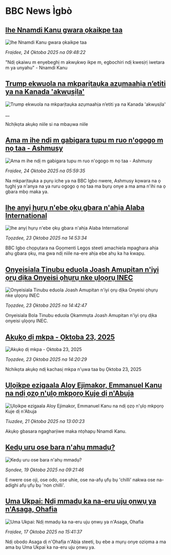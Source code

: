 # BBC News Ìgbò## [Ihe Nnamdi Kanu gwara ọkaikpe taa](https://www.bbc.com/igbo/articles/c3w91y6xnzlo?at_medium=RSS&at_campaign=rss?at_campaign=githubrss)![Ihe Nnamdi Kanu gwara ọkaikpe taa](https://ichef.bbci.co.uk/ace/standard/240/cpsprodpb/6a75/live/740c1590-aff6-11f0-b2a1-6f537f66f9aa.jpg)_Fraịdee, 24 Ọktoba 2025 na 09:48:22_"Ndị ọkaiwu m enyebeghị m akwụkwọ ikpe m, egbochiri ndị kwesịrị iwetara m ya unyahu"  - Nnamdi Kanu## [Trump ekwuola na mkparịtaụka azụmaahịa n’etiti ya na Kanada 'akwụsịla'](https://www.bbc.co.uk/igbo/live/c3w52xlgxxpt?at_medium=RSS&at_campaign=rss?at_campaign=githubrss)![Trump ekwuola na mkparịtaụka azụmaahịa n’etiti ya na Kanada 'akwụsịla'](https://ichef.bbci.co.uk/ace/standard/240/cpsprodpb/c532/live/0e96d750-b0ae-11f0-aa13-0b0479f6f42a.jpg)__Nchịkọta akụkọ niile si na mbaụwa niile## [Ama m ihe ndị m gabigara tupu m ruo n'ogogo m nọ taa - Ashmusy](https://www.bbc.com/igbo/articles/cj0ezmm1dnpo?at_medium=RSS&at_campaign=rss?at_campaign=githubrss)![Ama m ihe ndị m gabigara tupu m ruo n'ogogo m nọ taa - Ashmusy](https://ichef.bbci.co.uk/ace/ws/240/cpsprodpb/2b30/live/d00598d0-b02d-11f0-b2a1-6f537f66f9aa.jpg)_Fraịdee, 24 Ọktoba 2025 na 05:59:35_Na mkparịtaụka a pụrụ iche ya na BBC Igbo nwere, Ashmusy kọwara na ọ tụghị ya n'anya na ya ruru ogogo ọ nọ taa ma bụrụ onye a ma ama n'ihi na ọ gbara mbọ maka ya.## [Ihe anyị hụrụ n'ebe ọkụ gbara n'ahịa Alaba International](https://www.bbc.com/igbo/articles/cy0yd569e7go?at_medium=RSS&at_campaign=rss?at_campaign=githubrss)![Ihe anyị hụrụ n'ebe ọkụ gbara n'ahịa Alaba International](https://ichef.bbci.co.uk/ace/ws/240/cpsprodpb/de8c/live/cbff9ec0-b01e-11f0-8261-4d7901038185.jpg)_Tọọzdee, 23 Ọktoba 2025 na 14:53:34_BBC Igbo chọpụtara na Gọọmenti Legọs steeti amachiela mpaghara ahịa ahụ gbara ọkụ, ma gwa ndị niile na-ere ahịa ebe ahụ ka ha kwapụ.## [Onyeisiala Tinubu eduola Joash Amupitan n'iyi ọrụ dịka Onyeisi ọhụrụ nke ụlọọrụ INEC](https://www.bbc.com/igbo/articles/ce847n7r5peo?at_medium=RSS&at_campaign=rss?at_campaign=githubrss)![Onyeisiala Tinubu eduola Joash Amupitan n'iyi ọrụ dịka Onyeisi ọhụrụ nke ụlọọrụ INEC](https://ichef.bbci.co.uk/ace/ws/240/cpsprodpb/8ea9/live/a2435ff0-b01d-11f0-8261-4d7901038185.jpg)_Tọọzdee, 23 Ọktoba 2025 na 14:42:47_Onyeisiala Bola Tinubu eduola Ọkammụta Joash Amupitan n'iyi ọrụ dịka onyeisi ụlọọrụ INEC.## [Akụkọ dị mkpa - Ọktoba 23, 2025](https://www.bbc.com/igbo/articles/c5yk0k4y23qo?at_medium=RSS&at_campaign=rss?at_campaign=githubrss)![Akụkọ dị mkpa - Ọktoba 23, 2025](https://ichef.bbci.co.uk/ace/ws/240/cpsprodpb/f1a0/live/52df1610-60be-11f0-a40e-a1af2950b220.jpg)_Tọọzdee, 23 Ọktoba 2025 na 14:20:29_Nchikọta akụkọ ndị kachasị mkpa n'ụwa taa bụ Ọktoba 23, 2025## [Ụlọikpe ezigaala Aloy Ejimakor, Emmanuel Kanu na ndị ọzọ n'ụlọ mkpọrọ Kuje dị n'Abuja](https://www.bbc.com/igbo/articles/cn091rn72k9o?at_medium=RSS&at_campaign=rss?at_campaign=githubrss)![Ụlọikpe ezigaala Aloy Ejimakor, Emmanuel Kanu na ndị ọzọ n'ụlọ mkpọrọ Kuje dị n'Abuja](https://ichef.bbci.co.uk/ace/ws/240/cpsprodpb/acca/live/3a474cc0-ae85-11f0-ba75-093eca1ac29b.png)_Tiuzdee, 21 Ọktoba 2025 na 13:00:23_Akụkọ gbasara ngagharịiwe maka ntọhapụ Nnamdi Kanu.## [Kedụ uru ose bara n'ahụ mmadụ?](https://www.bbc.com/igbo/articles/cq50l6xydv5o?at_medium=RSS&at_campaign=rss?at_campaign=githubrss)![Kedụ uru ose bara n'ahụ mmadụ?](https://ichef.bbci.co.uk/ace/ws/240/cpsprodpb/8f2c/live/eebf29e0-acbc-11f0-ba75-093eca1ac29b.jpg)_Sọndee, 19 Ọktoba 2025 na 09:21:46_E nwere ose oji, ose odo, ose uhie, ose na-afụ ụfụ bụ 'chilli' nakwa ose na-adighi afụ ụfụ bụ 'non chilli'.## [Uma Ukpai: Ndị mmadụ ka na-eru uju ọnwụ ya n'Asaga, Ohafia](https://www.bbc.com/igbo/articles/cp97r4p25vno?at_medium=RSS&at_campaign=rss?at_campaign=githubrss)![Uma Ukpai: Ndị mmadụ ka na-eru uju ọnwụ ya n'Asaga, Ohafia](https://ichef.bbci.co.uk/ace/ws/240/cpsprodpb/75a0/live/7a11a930-ab70-11f0-ba75-093eca1ac29b.jpg)_Fraịdee, 17 Ọktoba 2025 na 15:41:37_Ndị obodo Asaga dị n'Ọhafịa n'Abịa steeti, bụ ebe a mụrụ onye oziọma a ma ama bụ Uma Ukpai ka na-eru uju ọnwụ ya.
